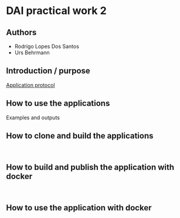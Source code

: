 # DAI practical work 2

## Authors

- Rodrigo Lopes Dos Santos
- Urs Behrmann

## Introduction / purpose

[Application protocol](protocol.md)

## How to use the applications

Examples and outputs

## How to clone and build the applications

```bash



```

## How to build and publish the application with docker

```bash



```

## How to use the application with docker

```bash



```
